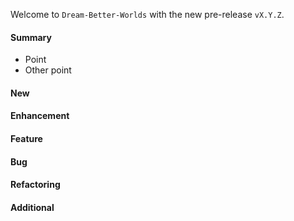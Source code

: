 Welcome to `Dream-Better-Worlds` with the new pre-release `vX.Y.Z`.



#### Summary
* Point
* Other point



#### New



#### Enhancement



#### Feature



#### Bug



#### Refactoring



#### Additional



[//]: # (Issues which will be integrated in this release)
